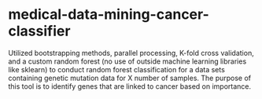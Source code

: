 # medical-data-mining-cancer-classifier
Utilized bootstrapping methods, parallel processing, K-fold cross validation, and a custom random forest (no use of outside machine learning libraries like sklearn) to conduct random forest classification for a data sets containing genetic mutation data for X number of samples. The purpose of this tool is to identify genes that are linked to cancer based on importance.
